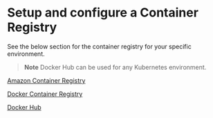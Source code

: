 
# Setup and configure a Container Registry

See the below section for the container registry for your specific environment.

> **Note** Docker Hub can be used for any Kubernetes environment.

[Amazon Container Registry](README-docker-cr-amazon.md)

[Docker Container Registry](README=docker-cr-google.md)

[Docker Hub](README=docker-hub.md)
